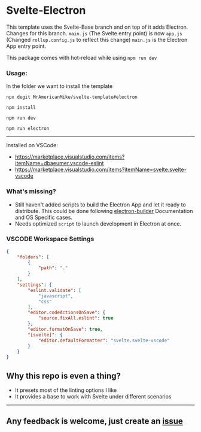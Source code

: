 # Svelte-Electron

This template uses the Svelte-Base branch and on top of it adds Electron.
Changes for this branch. `main.js` (The Svelte entry point) is now `app.js`
(Changed `rollup.config.js` to reflect this change)
`main.js` is the Electron App entry point.

This package comes with hot-reload while using `npm run dev`

### Usage:

In the folder we want to install the template

`npx degit MrAmericanMike/svelte-template#electron`

`npm install`

`npm run dev`

`npm run electron`

***

Installed on VSCode:
* https://marketplace.visualstudio.com/items?itemName=dbaeumer.vscode-eslint
* https://marketplace.visualstudio.com/items?itemName=svelte.svelte-vscode

### What's missing?

* Still haven't added scripts to build the Electron App and let it ready to distribute. This could be done following [electron-builder](https://www.electron.build/) Documentation and OS Specific cases.
* Needs optimized `script` to launch development in Electron at once.

### VSCODE Workspace Settings

```json
{
	"folders": [
		{
			"path": "."
		}
	],
	"settings": {
		"eslint.validate": [
			"javascript",
			"css"
		],
		"editor.codeActionsOnSave": {
			"source.fixAll.eslint": true
		},
		"editor.formatOnSave": true,
		"[svelte]": {
			"editor.defaultFormatter": "svelte.svelte-vscode"
		}
	}
}
```

## Why this repo is even a thing?

* It presets most of the linting options I like
* It provides a base to work with Svelte under different scenarios

***

## Any feedback is welcome, just create an [issue](https://github.com/MrAmericanMike/svelte-template/issues)

